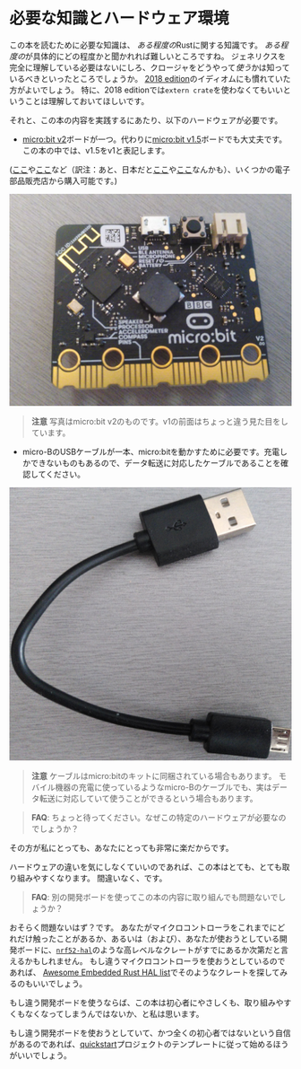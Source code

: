 <!--　# Hardware/knowledge requirements　-->

# 必要な知識とハードウェア環境

<!--
The primary knowledge requirement to read this book is to know *some* Rust. It's
hard for me to quantify *some* but at least I can tell you that you don't need
to fully grok generics, but you do need to know how to *use* closures. You also
need to be familiar with the idioms of the [2018 edition], in particular with
the fact that `extern crate` is not necessary in the 2018 edition.
-->

この本を読むために必要な知識は、 *ある程度の*Rustに関する知識です。
*ある程度の*が具体的にどの程度かと聞かれれば難しいところですね。
ジェネリクスを完全に理解している必要はないにしろ、クロージャをどうやって*使う*かは知っているべきといったところでしょうか。
[2018 edition]のイディオムにも慣れていた方がよいでしょう。
特に、2018 editionでは`extern crate`を使わなくてもいいということは理解しておいてほしいです。


[2018 edition]: https://rust-lang-nursery.github.io/edition-guide/

<!-- Also, to follow this material you'll need the following hardware: -->

それと、この本の内容を実践するにあたり、以下のハードウェアが必要です。

<!--
- A [micro:bit v2] board, alternatively a [micro:bit v1.5] board, the book
  will refer to the v1.5 as just v1.
-->

- [micro:bit v2]ボードが一つ。代わりに[micro:bit v1.5]ボードでも大丈夫です。この本の中では、v1.5をv1と表記します。

[micro:bit v2]: https://tech.microbit.org/hardware/
[micro:bit v1.5]: https://tech.microbit.org/hardware/1-5-revision/

<!--(You can purchase this board from several [electronics][0] [suppliers][1])---->

([ここ][0]や[ここ][1]など（訳注：あと、日本だと[ここ][2]や[ここ][3]なんかも）、いくつかの電子部品販売店から購入可能です。)

[0]: https://microbit.org/buy/
[1]: https://www.mouser.com/microbit/_/N-aez3t?P=1y8um0l
[2]: https://akizukidenshi.com/catalog/g/gM-15882/
[3]: https://www.switch-science.com/catalog/6600/

<p align="center">
<img title="micro:bit" src="../assets/microbit-v2.jpg">
</p>

<!-- > **NOTE** This is an image of a micro:bit v2, the front of the v1 looks slightly different -->

> **注意** 写真はmicro:bit v2のものです。v1の前面はちょっと違う見た目をしています。

<!-- - One micro-B USB cable, required to make the micro:bit board work.
  Make sure that the cable supports data transfer as some cables only support charging devices.
  -->

- micro-BのUSBケーブルが一本、micro:bitを動かすために必要です。充電しかできないものもあるので、データ転送に対応したケーブルであることを確認してください。

<p align="center">
<img title="micro-B USB cable" src="../assets/usb-cable.jpg">
</p>

<!--
> **NOTE** You may already have a cable like this, as some micro:bit kits ship with such cables.
> Some USB cables used to charge mobile devices may also work, if they are micro-B and have the
> capability to transmit data.
-->

> **注意** ケーブルはmicro:bitのキットに同梱されている場合もあります。
> モバイル機器の充電に使っているようなmicro-Bのケーブルでも、実はデータ転送に対応していて使うことができるという場合もあります。

<!--
> **FAQ**: Wait, why do I need this specific hardware?
-->

> **FAQ**: ちょっと待ってください。なぜこの特定のハードウェアが必要なのでしょうか？

<!-- It makes my life and yours much easier. -->

その方が私にとっても、あなたにとっても非常に楽だからです。

<!--
The material is much, much more approachable if we don't have to worry about hardware differences.
Trust me on this one.
-->

ハードウェアの違いを気にしなくていいのであれば、この本はとても、とても取り組みやすくなります。
間違いなく、です。

<!--
> **FAQ**: Can I follow this material with a different development board?
-->

> **FAQ**: 別の開発ボードを使ってこの本の内容に取り組んでも問題ないでしょうか？

<!--Maybe? It depends mainly on two things: your previous experience with microcontrollers and/or
whether a high level crate already exists, like the [`nrf52-hal`], for your development board
somewhere. You can look through the [Awesome Embedded Rust HAL list] for your microcontroller,
if you intend to use a different one.-->

おそらく問題ないはず？です。
あなたがマイクロコントローラをこれまでにどれだけ触ったことがあるか、あるいは（および）、あなたが使おうとしている開発ボードに、[`nrf52-hal`]のような高レベルなクレートがすでにあるか次第だと言えるかもしれません。
もし違うマイクロコントローラを使おうとしているのであれば、 [Awesome Embedded Rust HAL list]でそのようなクレートを探してみるのもいいでしょう。

[`nrf52-hal`]: https://docs.rs/nrf52-hal
[Awesome Embedded Rust HAL list]: https://github.com/rust-embedded/awesome-embedded-rust#hal-implementation-crates

<!--With a different development board, this text would lose most if not all its beginner friendliness
and "easy to follow"-ness, IMO.-->

もし違う開発ボードを使うならば、この本は初心者にやさしくも、取り組みやすくもなくなってしまうんではないか、と私は思います。

<!--If you have a different development board and you don't consider yourself a total beginner, you are
better off starting with the [quickstart] project template.-->

もし違う開発ボードを使おうとしていて、かつ全くの初心者ではないという自信があるのであれば、[quickstart]プロジェクトのテンプレートに従って始めるほうがいいでしょう。

[quickstart]: https://rust-embedded.github.io/cortex-m-quickstart/cortex_m_quickstart/
